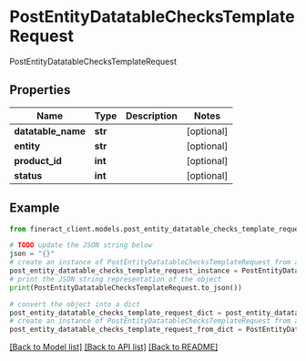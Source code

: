 # PostEntityDatatableChecksTemplateRequest

PostEntityDatatableChecksTemplateRequest

## Properties

Name | Type | Description | Notes
------------ | ------------- | ------------- | -------------
**datatable_name** | **str** |  | [optional] 
**entity** | **str** |  | [optional] 
**product_id** | **int** |  | [optional] 
**status** | **int** |  | [optional] 

## Example

```python
from fineract_client.models.post_entity_datatable_checks_template_request import PostEntityDatatableChecksTemplateRequest

# TODO update the JSON string below
json = "{}"
# create an instance of PostEntityDatatableChecksTemplateRequest from a JSON string
post_entity_datatable_checks_template_request_instance = PostEntityDatatableChecksTemplateRequest.from_json(json)
# print the JSON string representation of the object
print(PostEntityDatatableChecksTemplateRequest.to_json())

# convert the object into a dict
post_entity_datatable_checks_template_request_dict = post_entity_datatable_checks_template_request_instance.to_dict()
# create an instance of PostEntityDatatableChecksTemplateRequest from a dict
post_entity_datatable_checks_template_request_from_dict = PostEntityDatatableChecksTemplateRequest.from_dict(post_entity_datatable_checks_template_request_dict)
```
[[Back to Model list]](../README.md#documentation-for-models) [[Back to API list]](../README.md#documentation-for-api-endpoints) [[Back to README]](../README.md)



